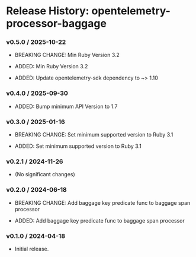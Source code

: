 # Release History: opentelemetry-processor-baggage

### v0.5.0 / 2025-10-22

* BREAKING CHANGE: Min Ruby Version 3.2

* ADDED: Min Ruby Version 3.2
* ADDED: Update opentelemetry-sdk dependency to ~> 1.10

### v0.4.0 / 2025-09-30

* ADDED: Bump minimum API Version to 1.7

### v0.3.0 / 2025-01-16

* BREAKING CHANGE: Set minimum supported version to Ruby 3.1

* ADDED: Set minimum supported version to Ruby 3.1

### v0.2.1 / 2024-11-26

* (No significant changes)

### v0.2.0 / 2024-06-18

* BREAKING CHANGE: Add baggage key predicate func to baggage span processor

* ADDED: Add baggage key predicate func to baggage span processor

### v0.1.0 / 2024-04-18

* Initial release.
